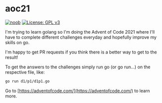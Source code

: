 # aoc21

[![noob](https://img.shields.io/badge/noob-you_were_warned-red)](https://img.shields.io/badge/noob-you_were_warned-red)
[![License: GPL v3](https://img.shields.io/badge/License-GPLv3-blue.svg)](https://www.gnu.org/licenses/gpl-3.0)

I'm trying to learn golang so I'm doing the Advent of Code 2021 where I'll have to complete different challenges everyday and hopefully improve my skills on go.

I'm happy to get PR requests if you think there is a better way to get to the result!

To get the answers to the challenges simply run go (or go run...) on the respective file, like:

```bash
go run d1/p1/d1p1.go
```

Go to [https://adventofcode.com/](https://adventofcode.com/) to learn more.
